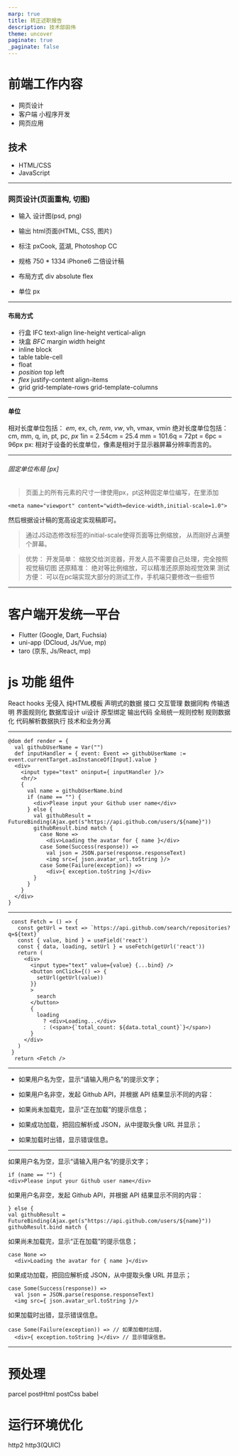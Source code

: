 ```yaml
---
marp: true
title: 转正述职报告
description: 技术部田伟
theme: uncover
paginate: true
_paginate: false
---
```


# 前端工作内容
- 网页设计
- 客户端 小程序开发
- 网页应用

## 技术
- HTML/CSS
- JavaScript

---

### 网页设计(页面重构, 切图)
- 输入 设计图(psd, png)
- 输出 html页面(HTML, CSS, 图片)

- 标注 pxCook, 蓝湖, Photoshop CC
- 规格 750 * 1334 iPhone6 二倍设计稿
- 布局方式 div absolute flex
- 单位 px

---

#### 布局方式
- 行盒 IFC text-align line-height vertical-align
- 块盒 *BFC* margin width height
- inline block
- table table-cell
- float
- *position* top left
- *flex* justify-content align-items
- grid grid-template-rows grid-template-columns

---

#### 单位
相对长度单位包括： *em*, ex, ch, *rem*, *vw*, vh, vmax, vmin
绝对长度单位包括： cm, mm, q, in, pt, pc, *px*
1in = 2.54cm = 25.4 mm = 101.6q = 72pt = 6pc = 96px
px: 相对于设备的长度单位，像素是相对于显示器屏幕分辨率而言的。

---

###### 固定单位布局 [px]
> 页面上的所有元素的尺寸一律使用px，pt这种固定单位编写，在<head>里添加
```
<meta name="viewport" content="width=device-width,initial-scale=1.0">
```
然后根据设计稿的宽高设定实现稿即可。

> 通过JS动态修改标签的initial-scale使得页面等比例缩放， 从而刚好占满整个屏幕。

> 优势：
开发简单： 缩放交给浏览器，开发人员不需要自己处理，完全按照视觉稿切图
还原精准： 绝对等比例缩放，可以精准还原原始视觉效果
测试方便： 可以在pc端实现大部分的测试工作，手机端只要修改一些细节

---

# 客户端开发统一平台
 - Flutter (Google, Dart, Fuchsia) 
 - uni-app (DCloud, Js/Vue, mp) 
 - taro (京东, Js/React, mp)

# js 功能 组件
React hooks
无侵入 纯HTML模板
声明式的数据 接口 交互管理
数据同构 传输透明 界面规则化
数据库设计 ui设计 原型绑定 输出代码 全局统一规则控制
规则数据化 代码解析数据执行 技术和业务分离

---
```
@dom def render = {
  val githubUserName = Var("")
  def inputHandler = { event: Event => githubUserName := event.currentTarget.asInstanceOf[Input].value }
  <div>
    <input type="text" oninput={ inputHandler }/>
    <hr/>
    {
      val name = githubUserName.bind
      if (name == "") {
        <div>Please input your Github user name</div>
      } else {
        val githubResult = FutureBinding(Ajax.get(s"https://api.github.com/users/${name}"))
        githubResult.bind match {
          case None =>
            <div>Loading the avatar for { name }</div>
          case Some(Success(response)) =>
            val json = JSON.parse(response.responseText)
            <img src={ json.avatar_url.toString }/>
          case Some(Failure(exception)) =>
            <div>{ exception.toString }</div>
        }
      }
    }
  </div>
}
```

---

```
 const Fetch = () => {
   const getUrl = text => `https://api.github.com/search/repositories?q=${text}`
   const { value, bind } = useField('react')
   const { data, loading, setUrl } = useFetch(getUrl('react'))
   return (
     <div>
       <input type="text" value={value} {...bind} />
       <button onClick={() => {
         setUrl(getUrl(value))
       }}
       >
         search
       </button>
       {
         loading
           ? <div>Loading...</div>
           : (<span>{`total_count: ${data.total_count}`}</span>)
       }
     </div>
   )
 }
  return <Fetch />
```
---
- 如果用户名为空，显示“请输入用户名”的提示文字；
- 如果用户名非空，发起 Github API，并根据 API 结果显示不同的内容：

- 如果尚未加载完，显示“正在加载”的提示信息；
- 如果成功加载，把回应解析成 JSON，从中提取头像 URL 并显示；
- 如果加载时出错，显示错误信息。
---
如果用户名为空，显示“请输入用户名”的提示文字；
```
if (name == "") {
<div>Please input your Github user name</div>
```
如果用户名非空，发起 Github API，并根据 API 结果显示不同的内容：
```
} else {
val githubResult = FutureBinding(Ajax.get(s"https://api.github.com/users/${name}"))
githubResult.bind match {
```
如果尚未加载完，显示“正在加载”的提示信息；
```
case None =>
  <div>Loading the avatar for { name }</div>
```  
如果成功加载，把回应解析成 JSON，从中提取头像 URL 并显示；
```
case Some(Success(response)) =>
  val json = JSON.parse(response.responseText)
  <img src={ json.avatar_url.toString }/>
```
如果加载时出错，显示错误信息。
```
case Some(Failure(exception)) => // 如果加载时出错，
  <div>{ exception.toString }</div> // 显示错误信息。
```
---

# 预处理
parcel 
postHtml postCss babel

# 运行环境优化
http2
http3(QUIC)